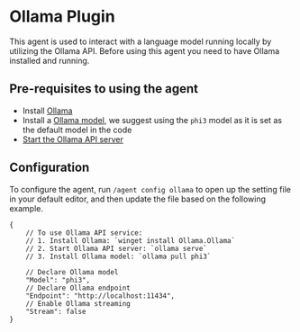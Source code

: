 # Ollama Plugin

This agent is used to interact with a language model running locally by utilizing the Ollama API. Before using
this agent you need to have Ollama installed and running.

## Pre-requisites to using the agent

- Install [Ollama](https://github.com/ollama/ollama)
- Install a [Ollama model](https://github.com/ollama/ollama?tab=readme-ov-file#model-library), we suggest using the `phi3` model as it is set as the default model in the code
- [Start the Ollama API server](https://github.com/ollama/ollama?tab=readme-ov-file#start-ollama)

## Configuration

To configure the agent, run `/agent config ollama` to open up the setting file in your default editor, and then update the file based on the following example.

```jsonc
{
    // To use Ollama API service:
    // 1. Install Ollama: `winget install Ollama.Ollama`
    // 2. Start Ollama API server: `ollama serve`
    // 3. Install Ollama model: `ollama pull phi3`

    // Declare Ollama model
    "Model": "phi3",
    // Declare Ollama endpoint
    "Endpoint": "http://localhost:11434",
    // Enable Ollama streaming
    "Stream": false
}
```
